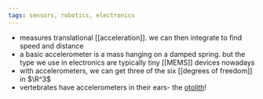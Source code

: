 ```yaml
---
tags: sensors, robotics, electronics
---
```


- measures translational [[acceleration]]. we can then integrate to find speed and distance
- a basic accelerometer is a mass hanging on a damped spring. but the type we use in electronics are typically tiny [[MEMS]] devices nowadays
- with accelerometers, we can get three of the six [[degrees of freedom]] in $\R^3$
- vertebrates have accelerometers in their ears- the [otolith](https://dizziness-and-balance.com/anatomy/ear/otoliths.html)!